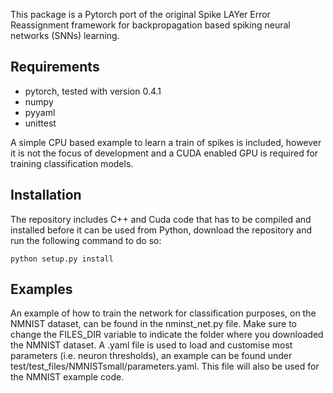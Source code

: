 This package is a Pytorch port of the original Spike LAYer Error Reassignment framework for backpropagation based spiking neural networks (SNNs) learning.

## Requirements
* pytorch, tested with version 0.4.1
* numpy
* pyyaml
* unittest

A simple CPU based example to learn a train of spikes is included, however it is not the focus of development and a CUDA enabled GPU is required for training classification models.

## Installation
The repository includes C++ and Cuda code that has to be compiled and installed before it can be used from Python, download the repository and run the following command to do so:

`python setup.py install`

## Examples
An example of how to train the network for classification purposes, on the NMNIST dataset, can be found in the nminst_net.py file. Make sure to change the FILES_DIR variable to indicate the folder where you downloaded the NMNIST dataset.
A .yaml file is used to load and customise most parameters (i.e. neuron thresholds), an example can be found under test/test_files/NMNISTsmall/parameters.yaml. This file will also be used for the NMNIST example code.
